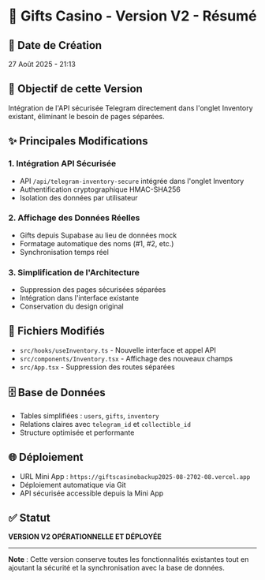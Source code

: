 # 🎁 Gifts Casino - Version V2 - Résumé

## 📅 **Date de Création**
27 Août 2025 - 21:13

## 🎯 **Objectif de cette Version**
Intégration de l'API sécurisée Telegram directement dans l'onglet Inventory existant, éliminant le besoin de pages séparées.

## ✨ **Principales Modifications**

### **1. Intégration API Sécurisée**
- API `/api/telegram-inventory-secure` intégrée dans l'onglet Inventory
- Authentification cryptographique HMAC-SHA256
- Isolation des données par utilisateur

### **2. Affichage des Données Réelles**
- Gifts depuis Supabase au lieu de données mock
- Formatage automatique des noms (#1, #2, etc.)
- Synchronisation temps réel

### **3. Simplification de l'Architecture**
- Suppression des pages sécurisées séparées
- Intégration dans l'interface existante
- Conservation du design original

## 🔧 **Fichiers Modifiés**
- `src/hooks/useInventory.ts` - Nouvelle interface et appel API
- `src/components/Inventory.tsx` - Affichage des nouveaux champs
- `src/App.tsx` - Suppression des routes séparées

## 🗄️ **Base de Données**
- Tables simplifiées : `users`, `gifts`, `inventory`
- Relations claires avec `telegram_id` et `collectible_id`
- Structure optimisée et performante

## 🌐 **Déploiement**
- URL Mini App : `https://giftscasinobackup2025-08-2702-08.vercel.app`
- Déploiement automatique via Git
- API sécurisée accessible depuis la Mini App

## ✅ **Statut**
**VERSION V2 OPÉRATIONNELLE ET DÉPLOYÉE**

---

**Note** : Cette version conserve toutes les fonctionnalités existantes tout en ajoutant la sécurité et la synchronisation avec la base de données.
